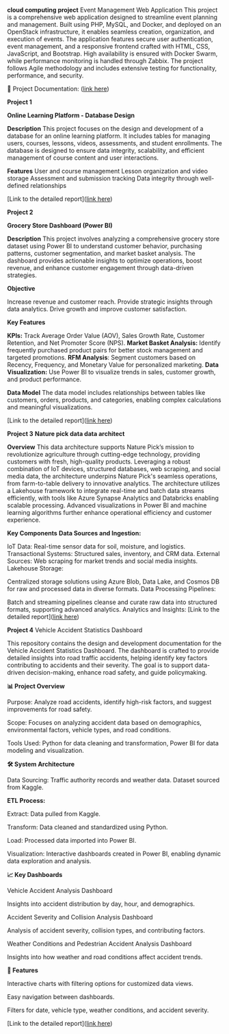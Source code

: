 **cloud computing project**
Event Management Web Application
This project is a comprehensive web application designed to streamline event planning and management. Built using PHP, MySQL, and Docker, and deployed on an OpenStack infrastructure, it enables seamless creation, organization, and execution of events. The application features secure user authentication, event management, and a responsive frontend crafted with HTML, CSS, JavaScript, and Bootstrap. High availability is ensured with Docker Swarm, while performance monitoring is handled through Zabbix. The project follows Agile methodology and includes extensive testing for functionality, performance, and security.

📄 Project Documentation: ([link here](https://github.com/Dhvanil25/Data-science-Course-Projects/blob/main/BuildBook_Group5_updated%201.pdf))




**Project 1**

**Online Learning Platform - Database Design**

**Description**
This project focuses on the design and development of a database for an online learning platform. It includes tables for managing users, courses, lessons, videos, assessments, and student enrollments. The database is designed to ensure data integrity, scalability, and efficient management of course content and user interactions.

**Features**
User and course management
Lesson organization and video storage
Assessment and submission tracking
Data integrity through well-defined relationships

[Link to the detailed report]([link here](https://github.com/Dhvanil25/Data-science-Course-Projects/blob/ac07030a67ed38832f398d3a71d5bddc6e0fcccb/Learning%20platfrom%20database%20design%20and%20development.pdf))

**Project 2**

**Grocery Store Dashboard (Power BI)**

**Description**
This project involves analyzing a comprehensive grocery store dataset using Power BI to understand customer behavior, purchasing patterns, customer segmentation, and market basket analysis. The dashboard provides actionable insights to optimize operations, boost revenue, and enhance customer engagement through data-driven strategies.

**Objective**

Increase revenue and customer reach.
Provide strategic insights through data analytics.
Drive growth and improve customer satisfaction.

**Key Features**

**KPIs:** Track Average Order Value (AOV), Sales Growth Rate, Customer Retention, and Net Promoter Score (NPS).
**Market Basket Analysis:** Identify frequently purchased product pairs for better stock management and targeted promotions.
**RFM Analysis**: Segment customers based on Recency, Frequency, and Monetary Value for personalized marketing.
**Data Visualization:** Use Power BI to visualize trends in sales, customer growth, and product performance.

**Data Model**
The data model includes relationships between tables like customers, orders, products, and categories, enabling complex calculations and meaningful visualizations.

[Link to the detailed report]([link here](https://github.com/Dhvanil25/Data-science-Course-Projects/blob/800055390c6076cea10fe112a05277948b426b03/grocery%20store%20analysis%20powerBI.pdf))


**Project 3**
**Nature pick data data architect**

**Overview**
This data architecture supports Nature Pick’s mission to revolutionize agriculture through cutting-edge technology, providing customers with fresh, high-quality products. Leveraging a robust combination of IoT devices, structured databases, web scraping, and social media data, the architecture underpins Nature Pick's seamless operations, from farm-to-table delivery to innovative analytics. The architecture utilizes a Lakehouse framework to integrate real-time and batch data streams efficiently, with tools like Azure Synapse Analytics and Databricks enabling scalable processing. Advanced visualizations in Power BI and machine learning algorithms further enhance operational efficiency and customer experience.

**Key Components**
**Data Sources and Ingestion:**

IoT Data: Real-time sensor data for soil, moisture, and logistics.
Transactional Systems: Structured sales, inventory, and CRM data.
External Sources: Web scraping for market trends and social media insights.
Lakehouse Storage:

Centralized storage solutions using Azure Blob, Data Lake, and Cosmos DB for raw and processed data in diverse formats.
Data Processing Pipelines:

Batch and streaming pipelines cleanse and curate raw data into structured formats, supporting advanced analytics.
Analytics and Insights:
[Link to the detailed report]([link here](https://github.com/Dhvanil25/Data-science-Course-Projects/blob/14ddd800fe5f1b90e70c3c39e6a81924846fd798/nature%20pick%20data%20architecture.pdf))


**Project 4**
Vehicle Accident Statistics Dashboard

This repository contains the design and development documentation for the Vehicle Accident Statistics Dashboard. The dashboard is crafted to provide detailed insights into road traffic accidents, helping identify key factors contributing to accidents and their severity. The goal is to support data-driven decision-making, enhance road safety, and guide policymaking.

**📊 Project Overview**

Purpose: Analyze road accidents, identify high-risk factors, and suggest improvements for road safety.

Scope: Focuses on analyzing accident data based on demographics, environmental factors, vehicle types, and road conditions.

Tools Used: Python for data cleaning and transformation, Power BI for data modeling and visualization.

**🛠️ System Architecture**

Data Sourcing: Traffic authority records and weather data. Dataset sourced from Kaggle.

**ETL Process:**

Extract: Data pulled from Kaggle.

Transform: Data cleaned and standardized using Python.

Load: Processed data imported into Power BI.

Visualization: Interactive dashboards created in Power BI, enabling dynamic data exploration and analysis.

**📈 Key Dashboards**

Vehicle Accident Analysis Dashboard

Insights into accident distribution by day, hour, and demographics.

Accident Severity and Collision Analysis Dashboard

Analysis of accident severity, collision types, and contributing factors.

Weather Conditions and Pedestrian Accident Analysis Dashboard

Insights into how weather and road conditions affect accident trends.

**🚀 Features**

Interactive charts with filtering options for customized data views.

Easy navigation between dashboards.

Filters for date, vehicle type, weather conditions, and accident severity.

[Link to the detailed report]([link here](https://github.com/Dhvanil25/Data-science-Course-Projects/blob/main/Vehicle%20Accident%20Statistics%20Dashboard.pdf))

